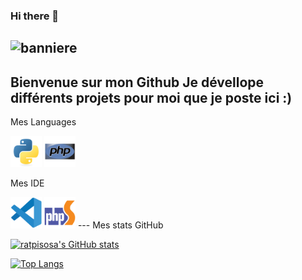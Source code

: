 ### Hi there 👋

<!--
**PierroootEL/PierroootEL** is a ✨ _special_ ✨ repository because its `README.md` (this file) appears on your GitHub profile.

Here are some ideas to get you started:

- 🔭 I’m currently working on ...
- 🌱 I’m currently learning ...
- 👯 I’m looking to collaborate on ...
- 🤔 I’m looking for help with ...
- 💬 Ask me about ...
- 📫 How to reach me: ...
- 😄 Pronouns: ...
- ⚡ Fun fact: ...
-->


![banniere](https://thumbs.gfycat.com/BeautifulWearyCoelacanth-size_restricted.gif)
---
Bienvenue sur mon Github
Je dévellope différents projets pour moi que je poste ici :)
---

Mes Languages

<img src="https://github.com/devicons/devicon/blob/master/icons/python/python-original.svg" alt="C Logo" width="50" height="50" />
<img src="https://github.com/devicons/devicon/blob/master/icons/php/php-original.svg" alt="C Logo" width="50" height="50" />

Mes IDE

<img src="https://github.com/devicons/devicon/blob/master/icons/vscode/vscode-original.svg" alt="C Logo" width="50" height="50" /> 
<img src="https://raw.githubusercontent.com/devicons/devicon/2ae2a900d2f041da66e950e4d48052658d850630/icons/phpstorm/phpstorm-original.svg" alt="C Logo" width="50" height="50" />
---
Mes stats GitHub

[![ratpisosa's GitHub stats](https://github-readme-stats.vercel.app/api?username=pierroootel&show_icons=true&theme=highcontrast)](https://github.com/anuraghazra/github-readme-stats)

[![Top Langs](https://github-readme-stats.vercel.app/api/top-langs/?username=pierroootel&theme=highcontrast)](https://github.com/anuraghazra/github-readme-stats)

<!-- [![willianrod's wakatime stats](https://github-readme-stats.vercel.app/api/wakatime?username=PierroootEL&theme=highconstrast)](https://github.com/anuraghazra/github-readme-stats) -->
